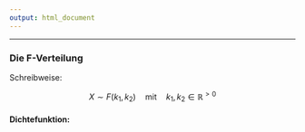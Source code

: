 ```yaml
---
output: html_document
---
```


***

### Die F-Verteilung

Schreibweise:

$$ X \sim F(k_1, k_2) \quad\text{mit}\quad k_1, k_2 \in \mathbb{R}^{>0} $$

#### Dichtefunktion: